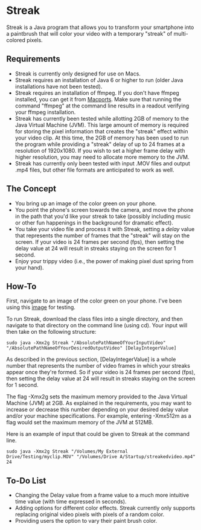 Streak
======

Streak is a Java program that allows you to transform your smartphone into a paintbrush that will color your video with a temporary "streak" of multi-colored pixels.  

Requirements
------------

* Streak is currently only designed for use on Macs. 
* Streak requires an installation of Java 6 or higher to run (older Java installations have not been tested).    
* Streak requires an installation of ffmpeg.  If you don't have ffmpeg installed, you can get it from [Macports](http://www.macports.org/).  Make sure that running the command "ffmpeg" at the command line results in a readout verifying your ffmpeg installation.
* Streak has currently been tested while allotting 2GB of memory to the Java Virtual Machine (JVM).  This large amount of memory is required for storing the pixel information that creates the "streak" effect within your video clip.  At this time, the 2GB of memory has been used to run the program while providing a "streak" delay of up to 24 frames at a resolution of 1920x1080.  If you wish to set a higher frame delay with higher resolution, you may need to allocate more memory to the JVM.
* Streak has currently only been tested with input .MOV files and output .mp4 files, but other file formats are anticipated to work as well.  


The Concept
-----------
* You bring up an image of the color green on your phone.
* You point the phone's screen towards the camera, and move the phone in the path that you'd like your streak to take (possibly including music or other fun happenings in the background for dramatic effect).  
* You take your video file and process it with Streak, setting a *delay* value that represents the number of frames that the "streak" will stay on the screen.  If your video is 24 frames per second (fps), then setting the delay value at 24 will result in streaks staying on the screen for 1 second.  
* Enjoy your trippy video (i.e., the power of making pixel dust spring from your hand).  


How-To
------

First, navigate to an image of the color green on your phone.  I've been using this [image](http://2.bp.blogspot.com/-2sqlpdOHQzU/TzvySTSe-QI/AAAAAAAABXk/UhcaaKL_n9c/s1600/iphone-wallpaper-flashy-green.jpg) for testing.  

To run Streak, download the class files into a single directory, and then navigate to that directory on the command line (using cd). Your input will then take on the following structure:

	sudo java -Xmx2g Streak "/AbsolutePathNameOfYourInputVideo" "/AbsolutePathNameOfYourDesiredOutputVideo" [DelayIntegerValue]

As described in the previous section, [DelayIntegerValue] is a whole number that represents the number of video frames in which your streaks appear once they're formed. So if your video is 24 frames per second (fps), then setting the delay value at 24 will result in streaks staying on the screen for 1 second. 

The flag -Xmx2g sets the maximum memory provided to the Java Virtual Machine (JVM) at 2GB.  As explained in the requirements, you may want to increase or decrease this number depending on your desired delay value and/or your machine specifications. For example, entering -Xmx512m as a flag would set the maximum memory of the JVM at 512MB.  

Here is an example of input that could be given to Streak at the command line.  

	sudo java -Xmx2g Streak "/Volumes/My External Drive/Testing/myclip.MOV" "/Volumes/Drive A/Startup/streakedvideo.mp4" 24


To-Do List
----------
* Changing the Delay value from a frame value to a much more intuitive time value (with time expressed in seconds).
* Adding options for different color effects. Streak currently only supports replacing original video pixels with pixels of a random color.  
* Providing users the option to vary their paint brush color.
